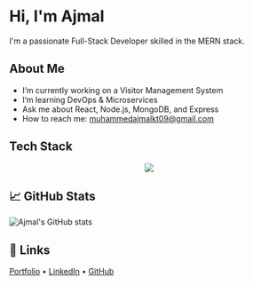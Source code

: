 #  Hi, I'm Ajmal
I'm a passionate Full-Stack Developer skilled in the MERN stack.

## About Me
-  I’m currently working on a Visitor Management System
-  I’m learning DevOps & Microservices
-  Ask me about React, Node.js, MongoDB, and Express
-  How to reach me: muhammedajmalkt09@gmail.com

## Tech Stack

<p align="center">
  <a href="https://skillicons.dev">
    <img src="https://skillicons.dev/icons?i=html,css,js,ts,react,redux,next,nodejs,express,mongodb,tailwind,docker,git,vscode,figma,firebase" />
  </a>
</p>



## 📈 GitHub Stats
![Ajmal's GitHub stats](https://github-readme-stats.vercel.app/api?username=ajmalkt&show_icons=true&theme=radical)

## 🔗 Links
[Portfolio](https://ajmalkt.netlify.app/) • [LinkedIn](https://linkedin.com/in/ajmalkt) • [GitHub](https://github.com/ajmalkt)

